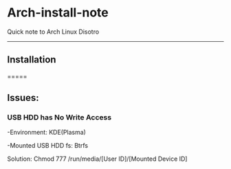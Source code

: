 # Arch-install-note

Quick note to Arch Linux Disotro

----

## Installation

=====

## Issues:

### USB HDD has No Write Access

 -Environment: KDE(Plasma) 
 
 -Mounted USB HDD fs: Btrfs
 
 Solution: Chmod 777 /run/media/[User ID]/[Mounted Device ID]

 
